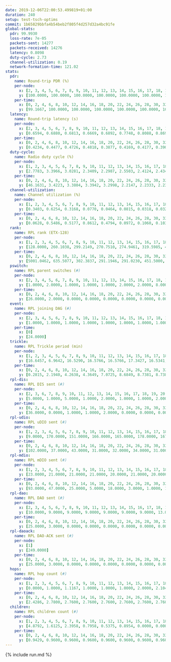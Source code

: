 ```yaml
---
date: 2019-12-06T22:00:53.499819+01:00
duration: 240
setup: test-tsch-optims
commit: 1b65829bbfa4b54beb2f805f4d257d32a4bc91fe
global-stats:
  pdr: 99.9930
  loss-rate: 7e-05
  packets-sent: 14277
  packets-received: 14276
  latency: 0.8098
  duty-cycle: 2.73
  channel-utilization: 0.19
  network-formation-time: 121.02
stats:
  pdr:
    name: Round-trip PDR (%)
    per-node:
      x: [2, 3, 4, 5, 6, 7, 8, 9, 10, 11, 12, 13, 14, 15, 16, 17, 18, 19, 20, 21, 22, 23, 24, 25]
      y: [100.0000, 100.0000, 100.0000, 100.0000, 100.0000, 100.0000, 100.0000, 100.0000, 100.0000, 100.0000, 100.0000, 99.8311, 100.0000, 100.0000, 100.0000, 100.0000, 100.0000, 100.0000, 100.0000, 100.0000, 100.0000, 100.0000, 100.0000, 100.0000]
    per-time:
      x: [0, 2, 4, 6, 8, 10, 12, 14, 16, 18, 20, 22, 24, 26, 28, 30, 32, 34, 36, 38, 40, 42, 44, 46, 48, 50, 52, 54, 56, 58, 60, 62, 64, 66, 68, 70, 72, 74, 76, 78, 80, 82, 84, 86, 88, 90, 92, 94, 96, 98, 100, 102, 104, 106, 108, 110, 112, 114, 116, 118, 120, 122, 124, 126, 128, 130, 132, 134, 136, 138, 140, 142, 144, 146, 148, 150, 152, 154, 156, 158, 160, 162, 164, 166, 168, 170, 172, 174, 176, 178, 180, 182, 184, 186, 188, 190, 192, 194, 196, 198, 200, 202, 204, 206, 208, 210, 212, 214, 216, 218, 220, 222, 224, 226, 228, 230, 232, 234, 236]
      y: [99.1667, 100.0000, 100.0000, 100.0000, 100.0000, 100.0000, 100.0000, 100.0000, 100.0000, 100.0000, 100.0000, 100.0000, 100.0000, 100.0000, 100.0000, 100.0000, 100.0000, 100.0000, 100.0000, 100.0000, 100.0000, 100.0000, 100.0000, 100.0000, 100.0000, 100.0000, 100.0000, 100.0000, 100.0000, 100.0000, 100.0000, 100.0000, 100.0000, 100.0000, 100.0000, 100.0000, 100.0000, 100.0000, 100.0000, 100.0000, 100.0000, 100.0000, 100.0000, 100.0000, 100.0000, 100.0000, 100.0000, 100.0000, 100.0000, 100.0000, 100.0000, 100.0000, 100.0000, 100.0000, 100.0000, 100.0000, 100.0000, 100.0000, 100.0000, 100.0000, 100.0000, 100.0000, 100.0000, 100.0000, 100.0000, 100.0000, 100.0000, 100.0000, 100.0000, 100.0000, 100.0000, 100.0000, 100.0000, 100.0000, 100.0000, 100.0000, 100.0000, 100.0000, 100.0000, 100.0000, 100.0000, 100.0000, 100.0000, 100.0000, 100.0000, 100.0000, 100.0000, 100.0000, 100.0000, 100.0000, 100.0000, 100.0000, 100.0000, 100.0000, 100.0000, 100.0000, 100.0000, 100.0000, 100.0000, 100.0000, 100.0000, 100.0000, 100.0000, 100.0000, 100.0000, 100.0000, 100.0000, 100.0000, 100.0000, 100.0000, 100.0000, 100.0000, 100.0000, 100.0000, 100.0000, 100.0000, 100.0000, 100.0000, 100.0000]
  latency:
    name: Round-trip latency (s)
    per-node:
      x: [2, 3, 4, 5, 6, 7, 8, 9, 10, 11, 12, 13, 14, 15, 16, 17, 18, 19, 20, 21, 22, 23, 24, 25]
      y: [0.6594, 0.6880, 0.6813, 0.6669, 0.6892, 0.7748, 0.8088, 0.8692, 0.7255, 0.7724, 0.7372, 0.7354, 0.8170, 0.7547, 0.8009, 0.8199, 0.8083, 0.9436, 0.9029, 0.9162, 0.8600, 0.9903, 0.9988, 0.9942]
    per-time:
      x: [0, 2, 4, 6, 8, 10, 12, 14, 16, 18, 20, 22, 24, 26, 28, 30, 32, 34, 36, 38, 40, 42, 44, 46, 48, 50, 52, 54, 56, 58, 60, 62, 64, 66, 68, 70, 72, 74, 76, 78, 80, 82, 84, 86, 88, 90, 92, 94, 96, 98, 100, 102, 104, 106, 108, 110, 112, 114, 116, 118, 120, 122, 124, 126, 128, 130, 132, 134, 136, 138, 140, 142, 144, 146, 148, 150, 152, 154, 156, 158, 160, 162, 164, 166, 168, 170, 172, 174, 176, 178, 180, 182, 184, 186, 188, 190, 192, 194, 196, 198, 200, 202, 204, 206, 208, 210, 212, 214, 216, 218, 220, 222, 224, 226, 228, 230, 232, 234, 236]
      y: [0.4234, 0.4477, 0.4726, 0.4818, 0.3877, 0.4169, 0.4177, 0.3909, 0.3690, 0.3856, 0.3945, 0.3945, 0.3638, 0.3813, 0.3751, 0.3673, 0.3622, 0.3703, 0.3704, 0.3712, 0.3561, 0.3750, 0.3750, 0.3568, 0.3619, 0.3659, 0.3656, 0.3817, 0.3675, 0.3536, 0.3644, 0.3228, 0.3171, 0.3276, 0.3411, 0.3217, 0.3280, 0.3655, 0.3426, 0.3092, 0.3165, 0.3668, 0.3332, 0.3516, 0.3552, 0.3578, 0.3652, 0.4929, 0.5035, 0.4500, 0.2904, 0.3192, 0.3662, 0.8601, 0.6647, 0.5199, 0.5260, 0.3830, 0.4396, 1.0440, 1.2928, 0.9750, 0.7125, 0.5700, 0.6198, 1.0662, 1.2743, 1.2555, 1.2789, 1.2736, 1.0371, 1.1643, 1.2707, 1.2689, 1.2810, 1.2617, 1.2643, 1.2569, 1.2691, 1.2750, 1.2675, 1.2598, 1.2782, 1.2548, 1.2781, 1.2731, 1.2976, 1.2813, 1.2954, 1.2802, 1.2827, 1.2769, 1.2894, 1.2738, 1.2782, 1.2812, 1.2664, 1.2783, 1.2651, 1.2655, 1.2557, 1.2487, 1.2519, 1.2756, 1.2564, 1.2569, 1.2567, 1.2397, 1.2599, 1.2847, 1.2807, 1.2772, 1.3067, 1.2673, 1.2767, 1.2425, 1.2347, 1.2346, 1.2297]
  duty-cycle:
    name: Radio duty cycle (%)
    per-node:
      x: [1, 2, 3, 4, 5, 6, 7, 8, 9, 10, 11, 12, 13, 14, 15, 16, 17, 18, 19, 20, 21, 22, 23, 24, 25]
      y: [2.7783, 3.3966, 3.0281, 2.3409, 2.2987, 2.5503, 2.4124, 2.4345, 2.4147, 2.4023, 2.5426, 2.6615, 2.6223, 2.5147, 2.5720, 2.5944, 2.5557, 2.6499, 2.7564, 2.6433, 2.5894, 2.6393, 2.7054, 2.6157, 2.6991]
    per-time:
      x: [0, 2, 4, 6, 8, 10, 12, 14, 16, 18, 20, 22, 24, 26, 28, 30, 32, 34, 36, 38, 40, 42, 44, 46, 48, 50, 52, 54, 56, 58, 60, 62, 64, 66, 68, 70, 72, 74, 76, 78, 80, 82, 84, 86, 88, 90, 92, 94, 96, 98, 100, 102, 104, 106, 108, 110, 112, 114, 116, 118, 120, 122, 124, 126, 128, 130, 132, 134, 136, 138, 140, 142, 144, 146, 148, 150, 152, 154, 156, 158, 160, 162, 164, 166, 168, 170, 172, 174, 176, 178, 180, 182, 184, 186, 188, 190, 192, 194, 196, 198, 200, 202, 204, 206, 208, 210, 212, 214, 216, 218, 220, 222, 224, 226, 228, 230, 232, 234, 236, 238]
      y: [46.1631, 3.4223, 3.3804, 3.3942, 3.2998, 2.2147, 2.2333, 2.2335, 2.2280, 2.2151, 2.2185, 2.2168, 2.2289, 2.2095, 2.2441, 2.2375, 2.2071, 2.2150, 2.2073, 2.2063, 2.2085, 2.2104, 2.2171, 2.2228, 2.2039, 2.2189, 2.2232, 2.2188, 2.2317, 2.2343, 2.2080, 2.1957, 2.2031, 2.2010, 2.1998, 2.2240, 2.1874, 2.2019, 2.2217, 2.2082, 2.2449, 2.2485, 2.2225, 2.2346, 2.2351, 2.2242, 2.2321, 2.2151, 2.2365, 2.2206, 2.2141, 2.1922, 2.1851, 2.2148, 2.1942, 2.2221, 2.2118, 2.2164, 2.2212, 2.2136, 2.2072, 2.2204, 2.2146, 2.2243, 2.6003, 2.4544, 2.5296, 2.5257, 2.2164, 2.2197, 2.2185, 2.1971, 2.2276, 2.2254, 2.2202, 2.2315, 2.2083, 2.2347, 2.2141, 2.2245, 2.2273, 2.2288, 2.2353, 2.1999, 2.2303, 2.2351, 2.2242, 2.2415, 2.2164, 2.2337, 2.2202, 2.2425, 2.2190, 2.2211, 2.2127, 2.2238, 2.2203, 2.2025, 2.2097, 2.2165, 2.2125, 2.2091, 2.2075, 2.2106, 2.2290, 2.2060, 2.2176, 2.2172, 2.1999, 2.2174, 2.2263, 2.2140, 2.2073, 2.2289, 2.2041, 2.2157, 2.2004, 2.2052, 2.2021, 2.1990]
  channel-utilization:
    name: Channel utilization (%)
    per-node:
      x: [1, 2, 3, 4, 5, 6, 7, 8, 9, 10, 11, 12, 13, 14, 15, 16, 17, 18, 19, 20, 21, 22, 23, 24, 25]
      y: [0.3403, 0.6254, 0.3168, 0.0770, 0.0464, 0.0815, 0.0318, 0.0323, 0.0316, 0.0691, 0.0310, 0.1886, 0.1475, 0.0318, 0.1065, 0.1226, 0.0685, 0.1078, 0.0331, 0.0500, 0.0493, 0.0441, 0.0361, 0.0323, 0.0315]
    per-time:
      x: [0, 2, 4, 6, 8, 10, 12, 14, 16, 18, 20, 22, 24, 26, 28, 30, 32, 34, 36, 38, 40, 42, 44, 46, 48, 50, 52, 54, 56, 58, 60, 62, 64, 66, 68, 70, 72, 74, 76, 78, 80, 82, 84, 86, 88, 90, 92, 94, 96, 98, 100, 102, 104, 106, 108, 110, 112, 114, 116, 118, 120, 122, 124, 126, 128, 130, 132, 134, 136, 138, 140, 142, 144, 146, 148, 150, 152, 154, 156, 158, 160, 162, 164, 166, 168, 170, 172, 174, 176, 178, 180, 182, 184, 186, 188, 190, 192, 194, 196, 198, 200, 202, 204, 206, 208, 210, 212, 214, 216, 218, 220, 222, 224, 226, 228, 230, 232, 234, 236, 238]
      y: [0.0628, 0.5486, 0.5177, 0.8612, 0.4794, 0.0972, 0.1060, 0.1035, 0.1005, 0.0983, 0.1001, 0.0986, 0.1025, 0.0957, 0.1087, 0.1065, 0.0960, 0.0994, 0.0947, 0.0966, 0.0963, 0.0976, 0.1014, 0.1019, 0.0957, 0.0987, 0.1000, 0.1006, 0.1055, 0.1055, 0.0955, 0.0902, 0.0909, 0.0906, 0.0906, 0.0993, 0.0880, 0.0928, 0.0991, 0.0949, 0.0967, 0.0966, 0.0897, 0.0933, 0.0947, 0.0887, 0.0944, 0.0898, 0.0946, 0.0912, 0.0903, 0.0837, 0.0802, 0.0902, 0.0854, 0.0924, 0.0924, 0.0931, 0.0927, 0.0891, 0.0903, 0.0931, 0.0909, 0.0933, 0.2006, 0.0621, 0.0791, 0.0687, 0.0864, 0.0867, 0.0907, 0.0820, 0.0907, 0.0898, 0.0874, 0.0914, 0.0837, 0.0921, 0.0839, 0.0898, 0.0904, 0.0899, 0.0925, 0.0843, 0.0905, 0.0931, 0.0859, 0.0934, 0.0867, 0.0919, 0.0877, 0.0943, 0.0888, 0.0886, 0.0874, 0.0898, 0.0899, 0.0858, 0.0876, 0.0895, 0.0870, 0.0880, 0.0852, 0.0853, 0.0917, 0.0850, 0.0897, 0.0891, 0.0834, 0.0895, 0.0904, 0.0867, 0.0868, 0.0935, 0.0872, 0.0896, 0.0834, 0.0855, 0.0842, 0.0837]
  rank:
    name: RPL rank (ETX-128)
    per-node:
      x: [1, 2, 3, 4, 5, 6, 7, 8, 9, 10, 11, 12, 13, 14, 15, 16, 17, 18, 19, 20, 21, 22, 23, 24, 25]
      y: [128.0000, 260.1038, 299.2149, 270.7510, 274.9461, 319.5985, 416.9174, 463.6266, 829.8306, 451.6529, 600.2869, 409.3802, 445.8025, 848.3361, 749.4115, 554.7400, 499.0830, 609.6885, 665.4650, 702.2602, 701.5082, 672.0288, 783.1844, 827.1793, 800.9012]
    per-time:
      x: [0, 2, 4, 6, 8, 10, 12, 14, 16, 18, 20, 22, 24, 26, 28, 30, 32, 34, 36, 38, 40, 42, 44, 46, 48, 50, 52, 54, 56, 58, 60, 62, 64, 66, 68, 70, 72, 74, 76, 78, 80, 82, 84, 86, 88, 90, 92, 94, 96, 98, 100, 102, 104, 106, 108, 110, 112, 114, 116, 118, 120, 122, 124, 126, 128, 130, 132, 134, 136, 138, 140, 142, 144, 146, 148, 150, 152, 154, 156, 158, 160, 162, 164, 166, 168, 170, 172, 174, 176, 178, 180, 182, 184, 186, 188, 190, 192, 194, 196, 198, 200, 202, 204, 206, 208, 210, 212, 214, 216, 218, 220, 222, 224, 226, 228, 230, 232, 234, 236, 238]
      y: [5001.0462, 635.5077, 302.3837, 291.1946, 291.0230, 451.5000, 572.8200, 604.2800, 601.8600, 592.5385, 585.6200, 587.4600, 580.3725, 574.4510, 547.6471, 546.9200, 540.6400, 547.8800, 548.3400, 550.4400, 558.5192, 570.3400, 562.0980, 549.0392, 532.5294, 525.0600, 526.7400, 533.2000, 539.3600, 545.9600, 544.7885, 551.9412, 535.8824, 525.9400, 530.8824, 528.5400, 535.6863, 528.4510, 523.6667, 514.9811, 503.4600, 501.1800, 507.4200, 524.0800, 531.2745, 519.6800, 521.8000, 520.7800, 523.8868, 496.4615, 485.8600, 481.1765, 489.8600, 490.4000, 492.4615, 488.1373, 484.4600, 488.6863, 484.7400, 487.2600, 487.9600, 482.4231, 480.1800, 489.5882, 489.5490, 314.1919, 307.9856, 283.7672, 476.8800, 475.5200, 477.3800, 487.5769, 467.6200, 469.0588, 472.4000, 469.1600, 466.1176, 465.6000, 477.0400, 473.4800, 482.3400, 475.9600, 481.2453, 478.8000, 484.8627, 478.7255, 479.5800, 486.1731, 469.1800, 472.2941, 466.9400, 471.3529, 466.4528, 456.5600, 454.6800, 459.8431, 463.6000, 462.9000, 465.9000, 470.6538, 459.5769, 454.8000, 453.2200, 456.2000, 459.7400, 462.5400, 461.9000, 461.1600, 464.9800, 467.5962, 460.6000, 458.0600, 458.5200, 463.2600, 467.4800, 467.0980, 464.6471, 464.7451, 466.9000, 470.8235]
  pswitch:
    name: RPL parent switches (#)
    per-node:
      x: [2, 3, 4, 5, 6, 7, 8, 9, 10, 11, 12, 13, 14, 15, 16, 17, 18, 19, 20, 21, 22, 23, 24, 25]
      y: [1.0000, 2.0000, 1.0000, 1.0000, 1.0000, 2.0000, 2.0000, 8.0000, 2.0000, 5.0000, 2.0000, 3.0000, 4.0000, 3.0000, 10.0000, 2.0000, 5.0000, 4.0000, 7.0000, 5.0000, 4.0000, 5.0000, 12.0000, 4.0000]
    per-time:
      x: [0, 2, 4, 6, 8, 10, 12, 14, 16, 18, 20, 22, 24, 26, 28, 30, 32, 34, 36, 38, 40, 42, 44, 46, 48, 50, 52, 54, 56, 58, 60, 62, 64, 66, 68, 70, 72, 74, 76, 78, 80, 82, 84, 86, 88, 90, 92, 94, 96, 98, 100, 102, 104, 106, 108, 110, 112, 114, 116, 118, 120, 122, 124, 126, 128, 130, 132, 134, 136, 138, 140, 142, 144, 146, 148, 150, 152, 154, 156, 158, 160, 162, 164, 166, 168, 170, 172, 174, 176, 178, 180, 182, 184, 186, 188, 190, 192, 194, 196, 198, 200, 202, 204, 206, 208, 210, 212, 214, 216, 218, 220, 222, 224, 226, 228, 230, 232, 234, 236, 238]
      y: [26.0000, 2.0000, 0.0000, 0.0000, 0.0000, 0.0000, 0.0000, 0.0000, 0.0000, 2.0000, 0.0000, 0.0000, 1.0000, 1.0000, 1.0000, 0.0000, 0.0000, 0.0000, 0.0000, 0.0000, 2.0000, 0.0000, 1.0000, 1.0000, 1.0000, 0.0000, 0.0000, 0.0000, 0.0000, 0.0000, 2.0000, 1.0000, 1.0000, 0.0000, 1.0000, 0.0000, 1.0000, 1.0000, 1.0000, 3.0000, 0.0000, 0.0000, 0.0000, 0.0000, 1.0000, 0.0000, 0.0000, 0.0000, 3.0000, 2.0000, 0.0000, 1.0000, 0.0000, 0.0000, 2.0000, 1.0000, 0.0000, 1.0000, 0.0000, 0.0000, 0.0000, 2.0000, 0.0000, 1.0000, 1.0000, 0.0000, 2.0000, 2.0000, 0.0000, 0.0000, 0.0000, 2.0000, 0.0000, 1.0000, 0.0000, 0.0000, 1.0000, 0.0000, 0.0000, 0.0000, 0.0000, 0.0000, 3.0000, 0.0000, 1.0000, 1.0000, 0.0000, 2.0000, 0.0000, 1.0000, 0.0000, 1.0000, 3.0000, 0.0000, 0.0000, 1.0000, 0.0000, 0.0000, 0.0000, 2.0000, 2.0000, 0.0000, 0.0000, 0.0000, 0.0000, 0.0000, 0.0000, 0.0000, 0.0000, 2.0000, 0.0000, 0.0000, 0.0000, 0.0000, 0.0000, 1.0000, 1.0000, 1.0000, 0.0000, 1.0000]
  event:
    name: RPL joining DAG (#)
    per-node:
      x: [2, 3, 4, 5, 6, 7, 8, 9, 10, 11, 12, 13, 14, 15, 16, 17, 18, 19, 20, 21, 22, 23, 24, 25]
      y: [1.0000, 1.0000, 1.0000, 1.0000, 1.0000, 1.0000, 1.0000, 1.0000, 1.0000, 1.0000, 1.0000, 1.0000, 1.0000, 1.0000, 1.0000, 1.0000, 1.0000, 1.0000, 1.0000, 1.0000, 1.0000, 1.0000, 1.0000, 1.0000]
    per-time:
      x: [0]
      y: [24.0000]
  trickle:
    name: RPL Trickle period (min)
    per-node:
      x: [1, 2, 3, 4, 5, 6, 7, 8, 9, 10, 11, 12, 13, 14, 15, 16, 17, 18, 19, 20, 21, 22, 23, 24, 25]
      y: [16.6457, 6.9642, 16.5290, 16.5766, 16.5766, 17.3427, 16.5341, 16.5947, 16.5139, 16.5265, 16.3261, 16.5287, 16.4632, 16.5340, 16.5301, 16.4706, 16.5766, 16.6056, 16.5374, 16.5938, 16.5877, 16.5829, 16.5412, 16.5766, 16.5326]
    per-time:
      x: [0, 2, 4, 6, 8, 10, 12, 14, 16, 18, 20, 22, 24, 26, 28, 30, 32, 34, 36, 38, 40, 42, 44, 46, 48, 50, 52, 54, 56, 58, 60, 62, 64, 66, 68, 70, 72, 74, 76, 78, 80, 82, 84, 86, 88, 90, 92, 94, 96, 98, 100, 102, 104, 106, 108, 110, 112, 114, 116, 118, 120, 122, 124, 126, 128, 130, 132, 134, 136, 138, 140, 142, 144, 146, 148, 150, 152, 154, 156, 158, 160, 162, 164, 166, 168, 170, 172, 174, 176, 178, 180, 182, 184, 186, 188, 190, 192, 194, 196, 198, 200, 202, 204, 206, 208, 210, 212, 214, 216, 218, 220, 222, 224, 226, 228, 230, 232, 234, 236, 238]
      y: [0.2815, 2.1940, 4.2638, 4.3649, 7.0725, 8.6849, 8.7381, 8.7381, 9.4372, 16.3000, 17.4763, 17.4763, 17.4763, 17.4763, 17.4763, 17.4763, 17.4763, 17.4763, 17.4763, 17.4763, 17.4763, 17.4763, 17.4763, 17.4763, 17.4763, 17.4763, 17.4763, 17.4763, 17.4763, 17.4763, 17.4763, 17.4763, 17.4763, 17.4763, 17.4763, 17.4763, 17.4763, 17.4763, 17.4763, 17.4763, 17.4763, 17.4763, 17.4763, 17.4763, 17.4763, 17.4763, 17.4763, 17.4763, 17.4763, 17.4763, 17.4763, 17.4763, 17.4763, 17.4763, 17.4763, 17.4763, 17.4763, 17.4763, 17.4763, 17.4763, 17.4763, 17.4763, 17.4763, 17.4763, 17.4763, 17.4763, 17.4763, 17.4763, 17.4763, 17.4763, 17.4763, 17.4763, 17.4763, 17.4763, 17.4763, 17.4763, 17.4763, 17.4763, 17.4763, 17.4763, 17.4763, 17.4763, 17.4763, 17.4763, 17.4763, 17.4763, 17.4763, 17.4763, 17.4763, 17.4763, 17.4763, 17.4763, 17.4763, 17.4763, 17.4763, 17.4763, 17.4763, 17.4763, 17.4763, 17.4763, 17.4763, 17.4763, 17.4763, 17.4763, 17.4763, 17.4763, 17.4763, 17.4763, 17.4763, 17.4763, 17.4763, 17.4763, 17.4763, 17.4763, 17.4763, 17.4763, 17.4763, 17.4763, 17.4763, 17.4763]
  rpl-dis:
    name: RPL DIS sent (#)
    per-node:
      x: [2, 3, 6, 7, 8, 9, 10, 11, 12, 13, 14, 15, 16, 17, 18, 19, 20, 21, 22, 23, 24, 25]
      y: [5.0000, 1.0000, 5.0000, 1.0000, 2.0000, 1.0000, 1.0000, 2.0000, 1.0000, 1.0000, 2.0000, 1.0000, 1.0000, 1.0000, 1.0000, 3.0000, 2.0000, 2.0000, 3.0000, 3.0000, 2.0000, 3.0000]
    per-time:
      x: [0, 2, 4, 6, 8, 10, 12, 14, 16, 18, 20, 22, 24, 26, 28, 30, 32, 34, 36, 38, 40, 42, 44, 46, 48, 50, 52, 54, 56, 58, 60, 62, 64, 66, 68, 70, 72, 74, 76, 78, 80, 82, 84, 86, 88, 90, 92, 94, 96, 98, 100, 102, 104, 106, 108, 110, 112, 114, 116, 118, 120, 122, 124, 126, 128, 130, 132, 134]
      y: [36.0000, 0.0000, 1.0000, 1.0000, 2.0000, 0.0000, 0.0000, 0.0000, 0.0000, 0.0000, 0.0000, 0.0000, 0.0000, 0.0000, 0.0000, 0.0000, 0.0000, 0.0000, 0.0000, 0.0000, 0.0000, 0.0000, 0.0000, 0.0000, 0.0000, 0.0000, 0.0000, 0.0000, 0.0000, 0.0000, 0.0000, 0.0000, 0.0000, 0.0000, 0.0000, 0.0000, 0.0000, 0.0000, 0.0000, 0.0000, 0.0000, 0.0000, 0.0000, 0.0000, 0.0000, 0.0000, 0.0000, 0.0000, 0.0000, 0.0000, 0.0000, 0.0000, 0.0000, 0.0000, 0.0000, 0.0000, 0.0000, 0.0000, 0.0000, 0.0000, 0.0000, 0.0000, 0.0000, 0.0000, 0.0000, 0.0000, 1.0000, 3.0000]
  rpl-udio:
    name: RPL uDIO sent (#)
    per-node:
      x: [1, 2, 3, 4, 5, 6, 7, 8, 9, 10, 11, 12, 13, 14, 15, 16, 17, 18, 19, 20, 21, 22, 23, 24, 25]
      y: [9.0000, 170.0000, 151.0000, 166.0000, 165.0000, 178.0000, 167.0000, 168.0000, 169.0000, 158.0000, 165.0000, 156.0000, 158.0000, 169.0000, 158.0000, 154.0000, 166.0000, 164.0000, 166.0000, 166.0000, 157.0000, 167.0000, 170.0000, 160.0000, 167.0000]
    per-time:
      x: [0, 2, 4, 6, 8, 10, 12, 14, 16, 18, 20, 22, 24, 26, 28, 30, 32, 34, 36, 38, 40, 42, 44, 46, 48, 50, 52, 54, 56, 58, 60, 62, 64, 66, 68, 70, 72, 74, 76, 78, 80, 82, 84, 86, 88, 90, 92, 94, 96, 98, 100, 102, 104, 106, 108, 110, 112, 114, 116, 118, 120, 122, 124, 126, 128, 130, 132, 134, 136, 138, 140, 142, 144, 146, 148, 150, 152, 154, 156, 158, 160, 162, 164, 166, 168, 170, 172, 174, 176, 178, 180, 182, 184, 186, 188, 190, 192, 194, 196, 198, 200, 202, 204, 206, 208, 210, 212, 214, 216, 218, 220, 222, 224, 226, 228, 230, 232, 234, 236, 238, 240]
      y: [102.0000, 37.0000, 43.0000, 31.0000, 32.0000, 34.0000, 31.0000, 34.0000, 35.0000, 31.0000, 32.0000, 36.0000, 27.0000, 33.0000, 27.0000, 32.0000, 34.0000, 33.0000, 30.0000, 31.0000, 36.0000, 31.0000, 36.0000, 29.0000, 32.0000, 29.0000, 35.0000, 30.0000, 35.0000, 30.0000, 32.0000, 36.0000, 28.0000, 36.0000, 35.0000, 35.0000, 30.0000, 36.0000, 36.0000, 30.0000, 35.0000, 32.0000, 33.0000, 36.0000, 33.0000, 29.0000, 30.0000, 30.0000, 33.0000, 30.0000, 32.0000, 32.0000, 30.0000, 26.0000, 37.0000, 31.0000, 32.0000, 31.0000, 33.0000, 37.0000, 28.0000, 35.0000, 29.0000, 39.0000, 33.0000, 41.0000, 29.0000, 39.0000, 32.0000, 34.0000, 31.0000, 31.0000, 33.0000, 27.0000, 37.0000, 30.0000, 32.0000, 32.0000, 29.0000, 35.0000, 37.0000, 28.0000, 38.0000, 32.0000, 33.0000, 33.0000, 32.0000, 29.0000, 33.0000, 29.0000, 36.0000, 38.0000, 26.0000, 29.0000, 37.0000, 28.0000, 31.0000, 28.0000, 36.0000, 34.0000, 29.0000, 35.0000, 31.0000, 31.0000, 39.0000, 27.0000, 32.0000, 32.0000, 37.0000, 27.0000, 31.0000, 30.0000, 26.0000, 34.0000, 32.0000, 31.0000, 30.0000, 31.0000, 28.0000, 24.0000, 0.0000]
  rpl-mdio:
    name: RPL mDIO sent (#)
    per-node:
      x: [1, 2, 3, 4, 5, 6, 7, 8, 9, 10, 11, 12, 13, 14, 15, 16, 17, 18, 19, 20, 21, 22, 23, 24, 25]
      y: [23.0000, 21.0000, 21.0000, 21.0000, 20.0000, 21.0000, 20.0000, 20.0000, 21.0000, 21.0000, 24.0000, 20.0000, 24.0000, 21.0000, 22.0000, 23.0000, 21.0000, 21.0000, 20.0000, 20.0000, 20.0000, 20.0000, 21.0000, 20.0000, 20.0000]
    per-time:
      x: [0, 2, 4, 6, 8, 10, 12, 14, 16, 18, 20, 22, 24, 26, 28, 30, 32, 34, 36, 38, 40, 42, 44, 46, 48, 50, 52, 54, 56, 58, 60, 62, 64, 66, 68, 70, 72, 74, 76, 78, 80, 82, 84, 86, 88, 90, 92, 94, 96, 98, 100, 102, 104, 106, 108, 110, 112, 114, 116, 118, 120, 122, 124, 126, 128, 130, 132, 134, 136, 138, 140, 142, 144, 146, 148, 150, 152, 154, 156, 158, 160, 162, 164, 166, 168, 170, 172, 174, 176, 178, 180, 182, 184, 186, 188, 190, 192, 194, 196, 198, 200, 202, 204, 206, 208, 210, 212, 214, 216, 218, 220, 222, 224, 226, 228, 230, 232, 234, 236, 238, 240]
      y: [93.0000, 47.0000, 25.0000, 5.0000, 18.0000, 3.0000, 1.0000, 11.0000, 7.0000, 6.0000, 0.0000, 0.0000, 0.0000, 4.0000, 8.0000, 5.0000, 3.0000, 5.0000, 0.0000, 0.0000, 0.0000, 0.0000, 4.0000, 6.0000, 4.0000, 6.0000, 5.0000, 0.0000, 0.0000, 0.0000, 0.0000, 3.0000, 8.0000, 8.0000, 4.0000, 2.0000, 0.0000, 0.0000, 0.0000, 2.0000, 7.0000, 6.0000, 5.0000, 4.0000, 1.0000, 0.0000, 0.0000, 0.0000, 2.0000, 8.0000, 6.0000, 3.0000, 6.0000, 0.0000, 0.0000, 0.0000, 0.0000, 1.0000, 9.0000, 4.0000, 5.0000, 6.0000, 0.0000, 0.0000, 0.0000, 1.0000, 6.0000, 3.0000, 4.0000, 9.0000, 2.0000, 0.0000, 1.0000, 0.0000, 3.0000, 3.0000, 2.0000, 8.0000, 9.0000, 0.0000, 0.0000, 0.0000, 0.0000, 2.0000, 8.0000, 4.0000, 6.0000, 4.0000, 1.0000, 0.0000, 0.0000, 0.0000, 4.0000, 5.0000, 4.0000, 9.0000, 2.0000, 0.0000, 1.0000, 0.0000, 1.0000, 3.0000, 8.0000, 4.0000, 7.0000, 1.0000, 0.0000, 1.0000, 0.0000, 0.0000, 3.0000, 9.0000, 6.0000, 4.0000, 2.0000, 0.0000, 1.0000, 1.0000, 3.0000, 5.0000, 0.0000]
  rpl-dao:
    name: RPL DAO sent (#)
    per-node:
      x: [2, 3, 4, 5, 6, 7, 8, 9, 10, 11, 12, 13, 14, 15, 16, 17, 18, 19, 20, 21, 22, 23, 24, 25]
      y: [10.0000, 9.0000, 9.0000, 9.0000, 9.0000, 9.0000, 9.0000, 13.0000, 9.0000, 11.0000, 9.0000, 11.0000, 10.0000, 9.0000, 14.0000, 10.0000, 10.0000, 11.0000, 12.0000, 10.0000, 10.0000, 11.0000, 14.0000, 11.0000]
    per-time:
      x: [0, 2, 4, 6, 8, 10, 12, 14, 16, 18, 20, 22, 24, 26, 28, 30, 32, 34, 36, 38, 40, 42, 44, 46, 48, 50, 52, 54, 56, 58, 60, 62, 64, 66, 68, 70, 72, 74, 76, 78, 80, 82, 84, 86, 88, 90, 92, 94, 96, 98, 100, 102, 104, 106, 108, 110, 112, 114, 116, 118, 120, 122, 124, 126, 128, 130, 132, 134, 136, 138, 140, 142, 144, 146, 148, 150, 152, 154, 156, 158, 160, 162, 164, 166, 168, 170, 172, 174, 176, 178, 180, 182, 184, 186, 188, 190, 192, 194, 196, 198, 200, 202, 204, 206, 208, 210, 212, 214, 216, 218, 220, 222, 224, 226, 228, 230, 232, 234, 236, 238]
      y: [25.0000, 3.0000, 0.0000, 0.0000, 0.0000, 0.0000, 0.0000, 0.0000, 0.0000, 2.0000, 0.0000, 0.0000, 1.0000, 1.0000, 16.0000, 3.0000, 1.0000, 0.0000, 0.0000, 0.0000, 2.0000, 0.0000, 1.0000, 3.0000, 1.0000, 0.0000, 1.0000, 0.0000, 8.0000, 7.0000, 4.0000, 1.0000, 1.0000, 0.0000, 1.0000, 1.0000, 1.0000, 2.0000, 2.0000, 3.0000, 0.0000, 1.0000, 4.0000, 5.0000, 5.0000, 1.0000, 1.0000, 0.0000, 4.0000, 2.0000, 1.0000, 2.0000, 0.0000, 2.0000, 3.0000, 2.0000, 0.0000, 7.0000, 3.0000, 2.0000, 1.0000, 2.0000, 1.0000, 1.0000, 3.0000, 0.0000, 3.0000, 4.0000, 2.0000, 1.0000, 0.0000, 5.0000, 1.0000, 3.0000, 2.0000, 1.0000, 1.0000, 1.0000, 0.0000, 2.0000, 3.0000, 3.0000, 5.0000, 1.0000, 1.0000, 5.0000, 0.0000, 3.0000, 0.0000, 3.0000, 1.0000, 2.0000, 3.0000, 1.0000, 3.0000, 1.0000, 3.0000, 0.0000, 1.0000, 4.0000, 4.0000, 2.0000, 0.0000, 2.0000, 0.0000, 1.0000, 1.0000, 3.0000, 2.0000, 4.0000, 3.0000, 0.0000, 1.0000, 2.0000, 3.0000, 3.0000, 1.0000, 3.0000, 0.0000, 1.0000]
  rpl-daoack:
    name: RPL DAO-ACK sent (#)
    per-node:
      x: [1]
      y: [249.0000]
    per-time:
      x: [0, 2, 4, 6, 8, 10, 12, 14, 16, 18, 20, 22, 24, 26, 28, 30, 32, 34, 36, 38, 40, 42, 44, 46, 48, 50, 52, 54, 56, 58, 60, 62, 64, 66, 68, 70, 72, 74, 76, 78, 80, 82, 84, 86, 88, 90, 92, 94, 96, 98, 100, 102, 104, 106, 108, 110, 112, 114, 116, 118, 120, 122, 124, 126, 128, 130, 132, 134, 136, 138, 140, 142, 144, 146, 148, 150, 152, 154, 156, 158, 160, 162, 164, 166, 168, 170, 172, 174, 176, 178, 180, 182, 184, 186, 188, 190, 192, 194, 196, 198, 200, 202, 204, 206, 208, 210, 212, 214, 216, 218, 220, 222, 224, 226, 228, 230, 232, 234, 236, 238]
      y: [25.0000, 3.0000, 0.0000, 0.0000, 0.0000, 0.0000, 0.0000, 0.0000, 0.0000, 2.0000, 0.0000, 0.0000, 1.0000, 1.0000, 16.0000, 3.0000, 1.0000, 0.0000, 0.0000, 0.0000, 2.0000, 0.0000, 1.0000, 3.0000, 1.0000, 0.0000, 1.0000, 0.0000, 8.0000, 7.0000, 4.0000, 1.0000, 1.0000, 0.0000, 1.0000, 1.0000, 1.0000, 2.0000, 2.0000, 3.0000, 0.0000, 1.0000, 4.0000, 5.0000, 5.0000, 1.0000, 1.0000, 0.0000, 4.0000, 2.0000, 1.0000, 1.0000, 1.0000, 2.0000, 3.0000, 2.0000, 0.0000, 7.0000, 3.0000, 2.0000, 1.0000, 2.0000, 1.0000, 1.0000, 3.0000, 0.0000, 3.0000, 4.0000, 2.0000, 1.0000, 0.0000, 5.0000, 1.0000, 3.0000, 2.0000, 1.0000, 1.0000, 1.0000, 0.0000, 2.0000, 3.0000, 3.0000, 5.0000, 1.0000, 1.0000, 5.0000, 0.0000, 3.0000, 0.0000, 3.0000, 1.0000, 2.0000, 3.0000, 1.0000, 3.0000, 1.0000, 3.0000, 0.0000, 1.0000, 4.0000, 4.0000, 2.0000, 0.0000, 2.0000, 0.0000, 1.0000, 1.0000, 3.0000, 2.0000, 4.0000, 3.0000, 0.0000, 1.0000, 2.0000, 3.0000, 3.0000, 1.0000, 3.0000, 0.0000, 1.0000]
  hops:
    name: RPL hop count (#)
    per-node:
      x: [1, 2, 3, 4, 5, 6, 7, 8, 9, 10, 11, 12, 13, 14, 15, 16, 17, 18, 19, 20, 21, 22, 23, 24, 25]
      y: [0.0000, 1.0000, 1.1167, 1.0000, 1.0000, 1.0000, 2.0000, 2.1046, 2.9791, 2.0000, 3.0084, 2.0000, 2.0000, 3.1841, 2.5481, 2.9958, 2.4937, 3.0000, 3.7448, 3.6695, 4.0000, 3.6192, 4.3724, 4.1381, 4.5146]
    per-time:
      x: [0, 2, 4, 6, 8, 10, 12, 14, 16, 18, 20, 22, 24, 26, 28, 30, 32, 34, 36, 38, 40, 42, 44, 46, 48, 50, 52, 54, 56, 58, 60, 62, 64, 66, 68, 70, 72, 74, 76, 78, 80, 82, 84, 86, 88, 90, 92, 94, 96, 98, 100, 102, 104, 106, 108, 110, 112, 114, 116, 118, 120, 122, 124, 126, 128, 130, 132, 134, 136, 138, 140, 142, 144, 146, 148, 150, 152, 154, 156, 158, 160, 162, 164, 166, 168, 170, 172, 174, 176, 178, 180, 182, 184, 186, 188, 190, 192, 194, 196, 198, 200, 202, 204, 206, 208, 210, 212, 214, 216, 218, 220, 222, 224, 226, 228, 230, 232, 234, 236, 238]
      y: [2.4286, 2.7800, 2.7600, 2.7600, 2.7600, 2.7600, 2.7600, 2.7600, 2.7600, 2.7800, 2.8000, 2.8000, 2.8000, 2.7600, 2.8000, 2.8000, 2.8000, 2.8000, 2.8000, 2.8000, 2.8000, 2.7600, 2.8000, 2.8000, 2.8000, 2.8000, 2.8000, 2.8000, 2.8000, 2.8000, 2.7200, 2.7000, 2.6800, 2.6800, 2.6600, 2.6400, 2.6400, 2.6400, 2.5600, 2.5200, 2.5200, 2.5200, 2.5200, 2.5200, 2.5200, 2.4800, 2.4800, 2.4800, 2.4800, 2.4800, 2.4800, 2.4800, 2.4400, 2.4400, 2.4600, 2.5000, 2.5200, 2.5000, 2.4800, 2.4800, 2.4800, 2.4800, 2.4800, 2.4800, 2.4800, 2.4800, 2.4000, 2.4000, 2.4000, 2.4000, 2.4000, 2.4000, 2.4000, 2.4000, 2.4000, 2.4000, 2.4000, 2.4000, 2.4000, 2.4000, 2.4000, 2.4000, 2.4000, 2.4000, 2.4200, 2.4800, 2.5200, 2.5000, 2.4800, 2.4600, 2.4400, 2.4400, 2.4400, 2.4000, 2.4000, 2.4000, 2.4000, 2.4000, 2.4000, 2.4000, 2.4000, 2.4000, 2.4000, 2.4000, 2.4000, 2.4000, 2.4000, 2.4000, 2.4000, 2.4000, 2.4000, 2.4000, 2.4000, 2.4000, 2.4000, 2.4000, 2.4000, 2.4000, 2.4000, 2.4000]
  children:
    name: RPL children count (#)
    per-node:
      x: [1, 2, 3, 4, 5, 6, 7, 8, 9, 10, 11, 12, 13, 14, 15, 16, 17, 18, 19, 20, 21, 22, 23, 24, 25]
      y: [4.8792, 1.6125, 2.3958, 0.7958, 0.5375, 0.8954, 0.0000, 0.0000, 0.0000, 1.2417, 0.0000, 1.9000, 1.6292, 0.0000, 1.6151, 2.3458, 0.4895, 2.0837, 0.0000, 0.5900, 0.4310, 0.3808, 0.1423, 0.0000, 0.0000]
    per-time:
      x: [0, 2, 4, 6, 8, 10, 12, 14, 16, 18, 20, 22, 24, 26, 28, 30, 32, 34, 36, 38, 40, 42, 44, 46, 48, 50, 52, 54, 56, 58, 60, 62, 64, 66, 68, 70, 72, 74, 76, 78, 80, 82, 84, 86, 88, 90, 92, 94, 96, 98, 100, 102, 104, 106, 108, 110, 112, 114, 116, 118, 120, 122, 124, 126, 128, 130, 132, 134, 136, 138, 140, 142, 144, 146, 148, 150, 152, 154, 156, 158, 160, 162, 164, 166, 168, 170, 172, 174, 176, 178, 180, 182, 184, 186, 188, 190, 192, 194, 196, 198, 200, 202, 204, 206, 208, 210, 212, 214, 216, 218, 220, 222, 224, 226, 228, 230, 232, 234, 236, 238]
      y: [0.9429, 0.9600, 0.9600, 0.9600, 0.9600, 0.9600, 0.9600, 0.9600, 0.9600, 0.9600, 0.9600, 0.9600, 0.9600, 0.9600, 0.9600, 0.9600, 0.9600, 0.9600, 0.9600, 0.9600, 0.9600, 0.9600, 0.9600, 0.9600, 0.9600, 0.9600, 0.9600, 0.9600, 0.9600, 0.9600, 0.9600, 0.9600, 0.9600, 0.9600, 0.9600, 0.9600, 0.9600, 0.9600, 0.9600, 0.9600, 0.9600, 0.9600, 0.9600, 0.9600, 0.9600, 0.9600, 0.9600, 0.9600, 0.9600, 0.9600, 0.9600, 0.9600, 0.9600, 0.9600, 0.9600, 0.9600, 0.9600, 0.9600, 0.9600, 0.9600, 0.9600, 0.9600, 0.9600, 0.9600, 0.9600, 0.9600, 0.9600, 0.9600, 0.9600, 0.9600, 0.9600, 0.9600, 0.9600, 0.9600, 0.9600, 0.9600, 0.9600, 0.9600, 0.9600, 0.9600, 0.9600, 0.9600, 0.9600, 0.9600, 0.9600, 0.9600, 0.9600, 0.9600, 0.9600, 0.9600, 0.9600, 0.9600, 0.9600, 0.9600, 0.9600, 0.9600, 0.9600, 0.9600, 0.9600, 0.9600, 0.9600, 0.9600, 0.9600, 0.9600, 0.9600, 0.9600, 0.9600, 0.9600, 0.9600, 0.9600, 0.9600, 0.9600, 0.9600, 0.9600, 0.9600, 0.9600, 0.9600, 0.9600, 0.9600, 0.9600]
---
```


{% include run.md %}
